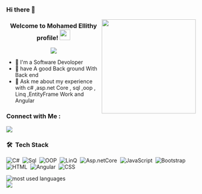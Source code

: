 ### Hi there 👋

<img width="250" align="right" src="https://c.tenor.com/_DOBjnGspYAAAAAM/code-coding.gif">

<h3 align="center">
  Welcome to Mohamed Ellithy  profile!
  <img src="https://media.giphy.com/media/hvRJCLFzcasrR4ia7z/giphy.gif" width="28">
</h3>

<!-- Typing SVG by DenverCoder1 - https://github.com/DenverCoder1/readme-typing-svg -->
<p align="center">
  <a href="https://github.com/DenverCoder1/readme-typing-svg"><img src="https://readme-typing-svg.herokuapp.com/?lines=Back End Devoloper ;Always%20learning%20new%20things&font=Fira%20Code&center=true&width=440&height=45&color=f75c7e&vCenter=true&size=22"></a>
</p> 

- 🏢 I'm a Software Devoloper 
- 💬 have A good Back ground With Back end 
- 💬 Ask me about my experience with c# ,asp.net Core , sql ,oop , Linq ,EntityFrame Work  and Angular
### Connect with Me :

<a href="https://www.linkedin.com/in/mohamed-el-sayed-54b80422a/" target="_blank"><img src="https://img.shields.io/badge/-Mohamed Ellithy -0077B5?style=for-the-badge&logo=Linkedin&logoColor=white"/></a>
### 🛠 &nbsp;Tech Stack
![C#](https://img.shields.io/badge/-c#-05122A?style=flat&logo=C#)&nbsp;
![Sql](https://img.shields.io/badge/-Sql-05122A?style=flat&logo=Sql)&nbsp;
![OOP](https://img.shields.io/badge/-OOP-05122A?style=flat&logo=Oop)&nbsp;
![LinQ](https://img.shields.io/badge/-LinQ-05122A?style=flat&logo=LinQ)&nbsp;
![Asp.netCore](https://img.shields.io/badge/-Asp.netCore-05122A?style=flat&logo=Asp.netCore)&nbsp;
![JavaScript](https://img.shields.io/badge/-JavaScript-05122A?style=flat&logo=javascript)&nbsp;
![Bootstrap](https://img.shields.io/badge/-Bootstrap-05122A?style=flat&logo=bootstrap&logoColor=563D7C)&nbsp;
![HTML](https://img.shields.io/badge/-HTML-05122A?style=flat&logo=HTML5)&nbsp;
![Angular](https://img.shields.io/badge/-Angular-05122A?style=flat&logo=Angular)&nbsp;
![CSS](https://img.shields.io/badge/-CSS-05122A?style=flat&logo=CSS3&logoColor=1572B6)&nbsp;

<img align="left" src="https://github-readme-stats.vercel.app/api/top-langs?username=yousefdergham&show_icons=true&locale=en&layout=compact&theme=radical" alt="most used languages" />
<br>
<a href="https://komarev.com/ghpvc/?username=yousefdergham&style=for-the-badge">
    <img src="https://komarev.com/ghpvc/?username=yousefdergham&style=for-the-badge">
</a>
